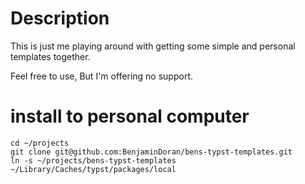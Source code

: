 # Description
This is just me playing around with getting some simple and personal templates together. 

Feel free to use, But I'm offering no support.

# install to personal computer

```
cd ~/projects
git clone git@github.com:BenjaminDoran/bens-typst-templates.git
ln -s ~/projects/bens-typst-templates ~/Library/Caches/typst/packages/local
```
